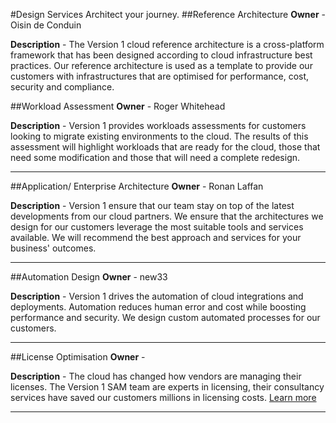 #Design Services
Architect your journey.
##Reference Architecture
__Owner__ - Oisin de Conduin

__Description__ - The Version 1 cloud reference architecture is a cross-platform framework that has been designed according to cloud infrastructure best practices. Our reference architecture is used as a template to provide our customers with infrastructures that are optimised for performance, cost, security and compliance.

##Workload Assessment
__Owner__ - Roger Whitehead

__Description__ - Version 1 provides workloads assessments for customers looking to migrate existing environments to the cloud. The results of this assessment will highlight workloads that are ready for the cloud, those that need some modification and those that will need a complete redesign.

___
##Application/ Enterprise Architecture
__Owner__ - Ronan Laffan

__Description__ - Version 1 ensure that our team stay on top of the latest developments from our cloud partners. We ensure that the architectures we design for our customers leverage the most suitable tools and services available. We will recommend the best approach and services for your business' outcomes.
___
##Automation Design
__Owner__ - new33

__Description__ - Version 1 drives the automation of cloud integrations and deployments. Automation reduces human error and cost while boosting performance and security. We design custom automated processes for our customers.
___
##License Optimisation
__Owner__ -
 
__Description__ -  The cloud has changed how vendors are managing their licenses. The Version 1 SAM team are experts in licensing, their consultancy services have saved our customers millions in licensing costs. [Learn more](http://www.version1.com/SAM/)
___
